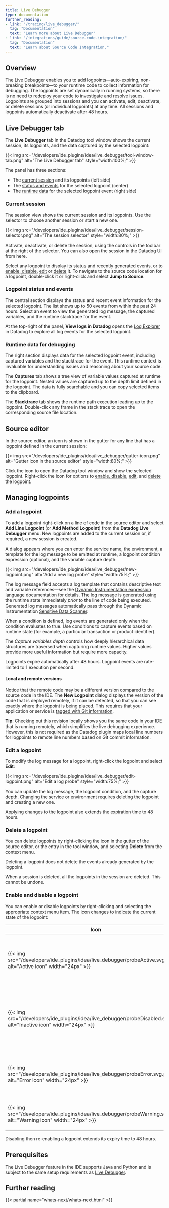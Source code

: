 ```yaml
---
title: Live Debugger
type: documentation
further_reading:
- link: "/tracing/live_debugger/"
  tag: "Documentation"
  text: "Learn more about Live Debugger"
- link: "/integrations/guide/source-code-integration/"
  tag: "Documentation"
  text: "Learn about Source Code Integration."
---
```


## Overview
The Live Debugger enables you to add logpoints—auto-expiring, non-breaking breakpoints—to your runtime code to collect information for debugging. The logpoints are set dynamically in running systems, so there is no need to redeploy your code to investigate and resolve issues. Logpoints are grouped into sessions and you can activate, edit, deactivate, or delete sessions (or individual logpoints) at any time. All sessions and logpoints automatically deactivate after 48 hours.

## Live Debugger tab
The **Live Debugger** tab in the Datadog tool window shows the current session, its logpoints, and the data captured by the selected logpoint:

{{< img src="/developers/ide_plugins/idea/live_debugger/tool-window-tab.png" alt="The Live Debugger tab" style="width:100%;" >}}

The panel has three sections: 

* The [current session](#current-session) and its logpoints (left side)
* The [status and events](#logpoint-status-and-events) for the selected logpoint (center)
* The [runtime data](#runtime-data-for-debugging) for the selected logpoint event (right side)

### Current session
The session view shows the current session and its logpoints. Use the selector to choose another session or start a new one. 

{{< img src="/developers/ide_plugins/idea/live_debugger/session-selector.png" alt="The session selector" style="width:80%;" >}}

Activate, deactivate, or delete the session, using the controls in the toolbar at the right of the selector. You can also open the session in the Datadog UI from here.

Select any logpoint to display its status and recently generated events, or to [enable, disable](#enable-and-disable-a-logpoint), [edit](#edit-a-logpoint) or [delete](#delete-a-logpoint) it. To navigate to the source code location for a logpoint, double-click it or right-click and select **Jump to Source**.

### Logpoint status and events
The central section displays the status and recent event information for the selected logpoint. The list shows up to 50 events from within the past 24 hours. Select an event to view the generated log message, the captured variables, and the runtime stacktrace for the event. 

At the top-right of the panel, **View logs in Datadog** opens the [Log Explorer][2] in Datadog to explore all log events for the selected logpoint. 

### Runtime data for debugging
The right section displays data for the selected logpoint event, including captured variables and the stacktrace for the event. This runtime context is invaluable for understanding issues and reasoning about your source code.

The **Captures** tab shows a tree view of variable values captured at runtime for the logpoint. Nested values are captured up to the depth limit defined in the logpoint. The data is fully searchable and you can copy selected items to the clipboard.

The **Stacktrace** tab shows the runtime path execution leading up to the logpoint. Double-click any frame in the stack trace to open the corresponding source file location.

## Source editor
In the source editor, an icon is shown in the gutter for any line that has a logpoint defined in the current session:

{{< img src="/developers/ide_plugins/idea/live_debugger/gutter-icon.png" alt="Gutter icon in the source editor" style="width:80%;" >}}

Click the icon to open the Datadog tool window and show the selected logpoint. Right-click the icon for options to [enable, disable](#enable-and-disable-a-logpoint), [edit](#edit-a-logpoint), and [delete](#delete-a-logpoint) the logpoint.

## Managing logpoints

### Add a logpoint
To add a logpoint right-click on a line of code in the source editor and select **Add Line Logpoint** (or **Add Method Logpoint**) from the **Datadog Live Debugger** menu. New logpoints are added to the current session or, if required, a new session is created. 

A dialog appears where you can enter the service name, the environment, a template for the log message to be emitted at runtime, a logpoint condition expression (optional), and the variable capture depth:

{{< img src="/developers/ide_plugins/idea/live_debugger/new-logpoint.png" alt="Add a new log probe" style="width:75%;" >}}

The log message field accepts a log template that contains descriptive text and variable references—see the [Dynamic Instrumentation expression language][3] documentation for details. The log message is generated using the runtime state immediately *prior* to the line of code being executed. Generated log messages automatically pass through the Dynamic Instrumentation [Sensitive Data Scanner][5].

When a condition is defined, log events are generated only when the condition evaluates to true. Use conditions to capture events based on runtime state (for example, a particular transaction or product identifier).

The *Capture variables depth* controls how deeply hierarchical data structures are traversed when capturing runtime values. Higher values provide more useful information but require more capacity.

Logpoints expire automatically after 48 hours. Logpoint events are rate-limited to 1 execution per second.

#### Local and remote versions
Notice that the remote code may be a different version compared to the source code in the IDE. The **New Logpoint** dialog displays the version of the code that is deployed remotely, if it can be detected, so that you can see exactly where the logpoint is being placed. This requires that your application or service is [tagged with Git information][4].

<div class="alert alert-info"><b>Tip</b>: Checking out this revision locally shows you the same code in your IDE that is running remotely, which simplifies the live debugging experience. However, this is not required as the Datadog plugin maps local line numbers for logpoints to remote line numbers based on Git commit information.</div>

### Edit a logpoint
To modify the log message for a logpoint, right-click the logpoint and select **Edit**:

{{< img src="/developers/ide_plugins/idea/live_debugger/edit-logpoint.png" alt="Edit a log probe" style="width:75%;" >}}

You can update the log message, the logpoint condition, and the capture depth. Changing the service or environment requires deleting the logpoint and creating a new one.

Applying changes to the logpoint also extends the expiration time to 48 hours.

### Delete a logpoint
You can delete logpoints by right-clicking the icon in the gutter of the source editor, or the entry in the tool window, and selecting **Delete** from the context menu.

Deleting a logpoint does not delete the events already generated by the logpoint.

When a session is deleted, all the logpoints in the session are deleted. This cannot be undone.

### Enable and disable a logpoint
You can enable or disable logpoints by right-clicking and selecting the appropriate context menu item. The icon changes to indicate the current state of the logpoint:

| Icon         | Description       |
|--------------|-------------------|
| {{< img src="/developers/ide_plugins/idea/live_debugger/probeActive.svg.png" alt="Active icon" width="24px" >}}      | **Active**: Log events will be generated when the line of code is about to be executed.|
| {{< img src="/developers/ide_plugins/idea/live_debugger/probeDisabled.svg.png" alt="Inactive icon" width="24px" >}}  | **Disabled**: The logpoint is inactive, either because it automatically expired or the user disabled it manually. |
| {{< img src="/developers/ide_plugins/idea/live_debugger/probeError.svg.png" alt="Error icon" width="24px" >}}        | **Error**: The logpoint is not generating log events due to an error. |
| {{< img src="/developers/ide_plugins/idea/live_debugger/probeWarning.svg.png" alt="Warning icon" width="24px" >}}    | **Warning**: The logpoint may not be generating log events. |

Disabling then re-enabling a logpoint extends its expiry time to 48 hours.

## Prerequisites
The Live Debugger feature in the IDE supports Java and Python and is subject to the same setup requirements as [Live Debugger][1].

## Further reading

{{< partial name="whats-next/whats-next.html" >}}

[1]: /tracing/live_debugger/#getting-started
[2]: /logs/explorer/
[3]: /dynamic_instrumentation/expression-language/
[4]: /integrations/guide/source-code-integration/?tab=java#tag-your-telemetry-with-git-information
[5]: /tracing/dynamic_instrumentation/sensitive-data-scrubbing/
